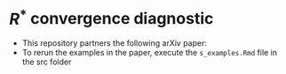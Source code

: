 # $R^*$ convergence diagnostic

* This repository partners the following arXiv paper:
* To rerun the examples in the paper, execute the `s_examples.Rmd` file in the src folder